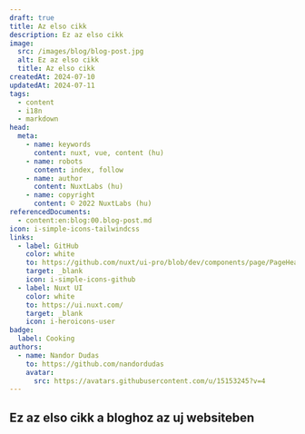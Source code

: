 ```yaml
---
draft: true
title: Az elso cikk
description: Ez az elso cikk
image:
  src: /images/blog/blog-post.jpg
  alt: Ez az elso cikk
  title: Az elso cikk
createdAt: 2024-07-10
updatedAt: 2024-07-11
tags:
  - content
  - i18n
  - markdown
head:
  meta:
    - name: keywords
      content: nuxt, vue, content (hu)
    - name: robots
      content: index, follow
    - name: author
      content: NuxtLabs (hu)
    - name: copyright
      content: © 2022 NuxtLabs (hu)
referencedDocuments:
  - content:en:blog:00.blog-post.md
icon: i-simple-icons-tailwindcss
links:
  - label: GitHub
    color: white
    to: https://github.com/nuxt/ui-pro/blob/dev/components/page/PageHeader.vue
    target: _blank
    icon: i-simple-icons-github
  - label: Nuxt UI
    color: white
    to: https://ui.nuxt.com/
    target: _blank
    icon: i-heroicons-user
badge:
  label: Cooking
authors:
  - name: Nandor Dudas
    to: https://github.com/nandordudas
    avatar:
      src: https://avatars.githubusercontent.com/u/15153245?v=4
---
```


## Ez az elso cikk a bloghoz az uj websiteben
